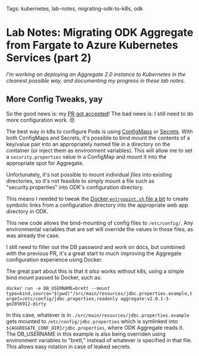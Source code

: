 Tags: kubernetes, lab-notes, migrating-odk-to-k8s, odk

# Lab Notes: Migrating ODK Aggregate from Fargate to Azure Kubernetes Services (part 2)

*I'm working on deploying an Aggregate 2.0 instance to Kubernetes in the cleanest possible way, and documenting my progress in these lab notes.*

## More Config Tweaks, yay

So the good news is: my [PR got accepted](https://github.com/opendatakit/aggregate/pull/439)! The bad news is: I still need to do more configuration work. 😞

The best way in k8s to configure Pods is using [ConfigMaps](https://kubernetes.io/docs/tasks/configure-pod-container/configure-pod-configmap/) or [Secrets](https://kubernetes.io/docs/concepts/configuration/secret/). With both ConfigMaps and Secrets, it's possible to bind mount the contents of a key/value pair into an appropriately named file in a directory on the container (or inject them as environment variables). This will allow me to set a `security.properties` value in a ConfigMap and mount it into the appropriate spot for Aggregate.

Unfortunately, it's not possible to mount individual *files* into existing directories, so it's not feasible to simply mount a file such as "security.properties" into ODK's configuration directory. 

This means I needed to tweak the [Docker `entrypoint.sh` file a bit](https://github.com/opendatakit/aggregate/compare/master...brettneese:docker-entrypoint-tweaks) to create symbolic links from a configuration directory into the appropriate web app directory in ODK. 

This new code allows the bind-mounting of config files to `/etc/config/`. Any environmental variables that are set will override the values in those files, as was already the case.

I still need to filter out the DB password and work on docs, but combined with the previous PR, it's a great start to much improving the Aggregate configuration experience using Docker.

The great part about this is that it _also_ works without k8s, using a simple bind mount passed to Docker, such as:

```docker run -e DB_USERNAME=brett --mount type=bind,source="$(pwd)"/src/main/resources/jdbc.properties.example,target=/etc/config/jdbc.properties,readonly aggregate:v2.0.1-3-ge2056912-dirty```

In this case, whatever is in `./src/main/resources/jdbc.properties.example` gets mounted to `/etc/config/jdbc.properties` which is symlinked into `${AGGREGATE_CONF_DIR}/jdbc.properties`, where ODK Aggregate reads it. The DB_USERNAME in this example is also being overriden using environment variables to "brett," instead of whatever is specified in that file. This allows easy rotation in case of leaked secrets.